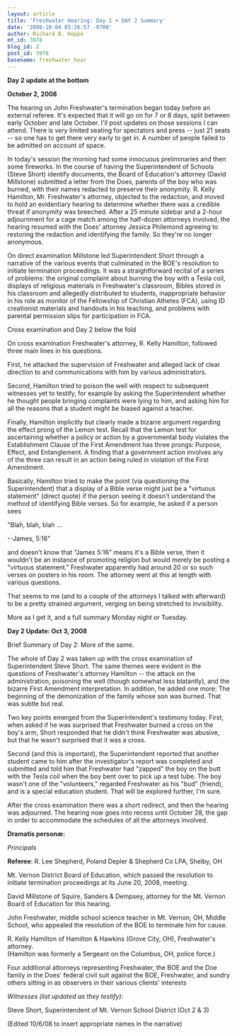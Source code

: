 ```yaml
---
layout: article
title: 'Freshwater Hearing: Day 1 + DAY 2 Summary'
date: '2008-10-04 03:26:57 -0700'
author: Richard B. Hoppe
mt_id: 3978
blog_id: 2
post_id: 3978
basename: freshwater_hear
---
```

**Day 2 update at the bottom**

**October 2, 2008**

The hearing on John Freshwater's termination began today before an external referee.  It's expected that it will go on for 7 or 8 days, split between early October and late October.  I'll post updates on those sessions I can attend.  There is _very_ limited seating for spectators and press -- just 21 seats -- so one has to get there very early to get in.  A number of people failed to be admitted on account of space.

In today's session the morning had some innocuous preliminaries and then some fireworks.  In the course of having the Superintendent of Schools (Steve Short) identify documents, the Board of Education's attorney (David Millstone) submitted a letter from the Does, parents of the boy who was burned, with their names redacted to preserve their anonymity.  R. Kelly Hamilton, Mr. Freshwater's attorney, objected to the redaction, and moved to hold an evidentiary hearing to determine whether there was a credible threat if anonymity was breeched.  After a 25 minute sidebar and a 2-hour adjournment for a cage match among the half-dozen attorneys involved, the hearing resumed with the Does' attorney Jessica Philemond agreeing to restoring the redaction and identifying the family.  So they're no longer anonymous.

On direct examination Millstone led Superintendent Short through a narrative of the various events that culminated in the BOE's resolution to initiate termination proceedings.  It was a straightforward recital of a series of problems:  the original complaint about burning the boy with a Tesla coil, displays of religious materials in Freshwater's classroom, Bibles stored in his classroom and allegedly distributed to students, inappropriate behavior in his role as monitor of the Fellowship of Christian Athetes (FCA), using ID creationist materials and handouts in his teaching, and problems with parental permission slips for participation in FCA.

Cross examination and Day 2 below the fold

On cross examination Freshwater's attorney, R. Kelly Hamilton, followed three main lines in his questions.

First, he attacked the supervision of Freshwater and alleged lack of clear direction to and communications with him by various administrators.

Second, Hamilton tried to poison the well with respect to subsequent witnesses yet to testify, for example by asking the Superintendent whether he thought people bringing complaints were lying to him, and asking him for all the reasons that a student might be biased against a teacher.

Finally, Hamilton implicitly but clearly made a bizarre argument regarding the effect prong of the Lemon test.  Recall that the Lemon test for ascertaining whether a policy or action by a governmental body violates the Establishment Clause of the First Amendment has three prongs: Purpose, Effect, and Entanglement. A finding that a government action involves any of the three can result in an action being ruled in violation of the First Amendment.

Basically, Hamilton tried to make the point (via questioning the Superintendent) that a display of a Bible verse might just be a "virtuous statement" (direct quote) if the person seeing it doesn't understand the method of identifying Bible verses.  So for example, he asked if a person sees

"Blah, blah, blah ...

--James, 5:16"

and doesn't know that "James 5:16" means it's a Bible verse, then it wouldn't be an instance of promoting religion but would merely be posting a "virtuous statement."  Freshwater apparently had around 20 or so such verses on posters in his room.  The attorney went at this at length with various questions.

That seems to me (and to a couple of the attorneys I talked with afterward) to be a pretty strained argument, verging on being stretched to invisibility.

More as I get it, and a full summary Monday night or Tuesday.

**Day 2 Update: Oct 3, 2008**

Brief Summary of Day 2: More of the same.

The whole of Day 2 was taken up with the cross examination of Superintendent Steve Short.  The same themes were evident in the questions of Freshwater's attorney Hamilton -- the attack on the administration, poisoning the well (though somewhat less blatantly), and the bizarre First Amendment interpretation.  In addition, he added one more: The beginning of the demonization of the family whose son was burned.  That was subtle but real.

Two key points emerged from the Superintendent's testimony today.  First, when asked if he was surprised that Freshwater burned a cross on the boy's arm, Short responded that he didn't think Freshwater was abusive, but that he wasn't surprised that it was a cross.

Second (and this is important), the Superintendent reported that another student came to him after the investigator's report was completed and submitted and told him that Freshwater had "zapped" the boy on the butt with the Tesla coil when the boy bent over to pick up a test tube.  The boy wasn't one of the "volunteers," regarded Freshwater as his "bud" (friend), and is a special education student.  That will be explored further, I'm sure. 

After the cross examination there was a short redirect, and then the hearing was adjourned.  The hearing now goes into recess until October 28, the gap in order to accommodate the schedules of all the attorneys involved.

**Dramatis personæ:**

_Principals_

**Referee**: R. Lee Shepherd, Poland Depler & Shepherd Co LPA, Shelby, OH

Mt. Vernon District Board of Education, which passed the resolution to initiate termination proceedings at its June 20, 2008, meeting.

David Millstone of Squire, Sanders & Dempsey, attorney for the Mt. Vernon Board of Education for this hearing.

John Freshwater, middle school science teacher in Mt. Vernon, OH, Middle School, who appealed the resolution of the BOE to terminate him for cause.

R. Kelly Hamilton of Hamilton & Hawkins (Grove City, OH), Freshwater's attorney.  
(Hamilton was formerly a Sergeant on the Columbus, OH, police force.)

Four additional attorneys representing Freshwater, the BOE and the Doe family in the Does' federal civil suit against the BOE, Freshwater, and sundry others sitting in as observers in their various clients' interests

_Witnesses (list updated as they testify):_

Steve Short, Superintendent of Mt. Vernon School District (Oct 2 & 3)

(Edited 10/6/08 to insert appropriate names in the narrative)
